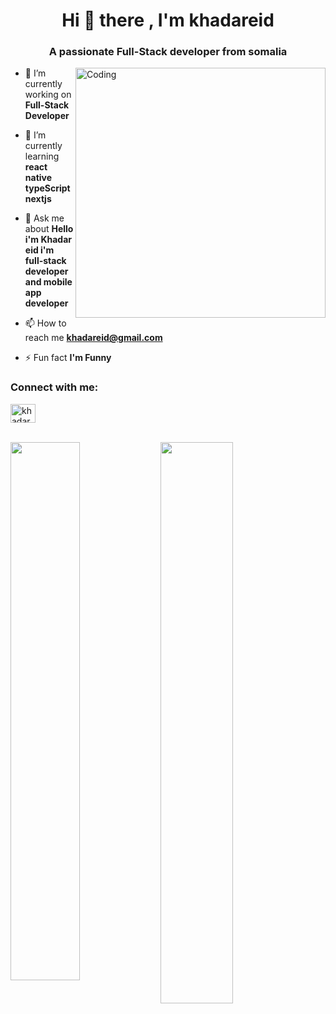 

<h1 align="center">Hi 👋 there , I'm khadareid</h1>
<h3 align="center">A passionate Full-Stack developer from somalia</h3>

<img align="right" alt="Coding" width="400" src="https://cdn.dribbble.com/users/214929/screenshots/4366947/dribbble-shot_6.gif">

- 🔭 I’m currently working on **Full-Stack Developer**

- 🌱 I’m currently learning **react native typeScript nextjs**

- 💬 Ask me about **Hello i'm Khadar eid i'm full-stack developer and mobile app developer**

- 📫 How to reach me **khadareid@gmail.com**

- ⚡ Fun fact **I'm Funny**

<h3 align="left">Connect with me:</h3>
<p align="left">
<a href="https://www.facebook.com/khadariidnuux?mibextid=dGKdO6" target="blank"><img align="center" src="https://raw.githubusercontent.com/rahuldkjain/github-profile-readme-generator/master/src/images/icons/Social/facebook.svg" alt="khadar eid" height="30" width="40" /></a>
</p>

<!-- <p><img align="left" src="https://github-readme-stats.vercel.app/api/top-langs?username=khadareid&show_icons=true&locale=en&layout=compact" alt="khadareid" /></p> -->

<!-- <p>&nbsp;<img align="center" src="https://github-readme-stats.vercel.app/api?username=khadareid&show_icons=true&locale=en" alt="khadareid" /></p> -->

      

<!-- ![T](https://komarev.com/ghpvc/?username=your-github-egn10&color=blueviolet&style=flat-square) -->
<br>
<img width="47%" align="left" src="http://github-readme-streak-stats.herokuapp.com/?user=khadareid&theme=shades-of-purple&hide_border=true&date_format=j%20M%5B%20Y%5D" />

<img align="left" width="48%" src="https://github-readme-stats.vercel.app/api/top-langs/?username=khadareid&layout=compact" />

